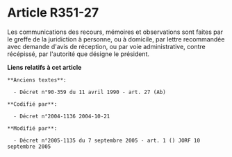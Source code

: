 # Article R351-27

Les communications des recours, mémoires et observations sont faites par le greffe de la juridiction à personne, ou à
domicile, par lettre recommandée avec demande d'avis de réception, ou par voie administrative, contre récépissé, par
l'autorité que désigne le président.

**Liens relatifs à cet article**

	**Anciens textes**:

	  - Décret n°90-359 du 11 avril 1990 - art. 27 (Ab)

	**Codifié par**:

	  - Décret n°2004-1136 2004-10-21

	**Modifié par**:

	  - Décret n°2005-1135 du 7 septembre 2005 - art. 1 () JORF 10 septembre 2005
